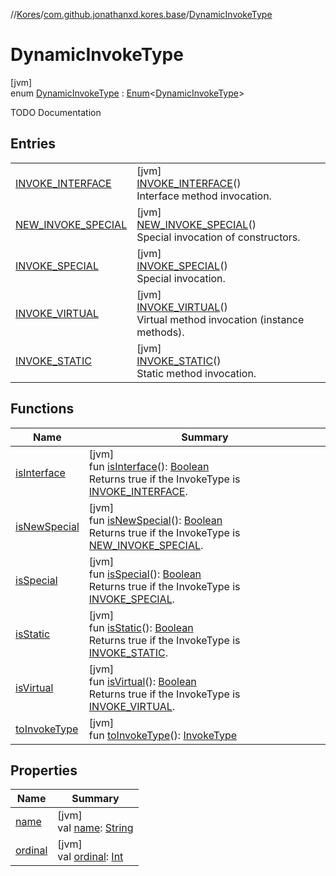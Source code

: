//[Kores](../../../index.md)/[com.github.jonathanxd.kores.base](../index.md)/[DynamicInvokeType](index.md)

# DynamicInvokeType

[jvm]\
enum [DynamicInvokeType](index.md) : [Enum](https://kotlinlang.org/api/latest/jvm/stdlib/kotlin/-enum/index.html)<[DynamicInvokeType](index.md)> 

TODO Documentation

## Entries

| | |
|---|---|
| [INVOKE_INTERFACE](-i-n-v-o-k-e_-i-n-t-e-r-f-a-c-e/index.md) | [jvm]<br>[INVOKE_INTERFACE](-i-n-v-o-k-e_-i-n-t-e-r-f-a-c-e/index.md)()<br>Interface method invocation. |
| [NEW_INVOKE_SPECIAL](-n-e-w_-i-n-v-o-k-e_-s-p-e-c-i-a-l/index.md) | [jvm]<br>[NEW_INVOKE_SPECIAL](-n-e-w_-i-n-v-o-k-e_-s-p-e-c-i-a-l/index.md)()<br>Special invocation of constructors. |
| [INVOKE_SPECIAL](-i-n-v-o-k-e_-s-p-e-c-i-a-l/index.md) | [jvm]<br>[INVOKE_SPECIAL](-i-n-v-o-k-e_-s-p-e-c-i-a-l/index.md)()<br>Special invocation. |
| [INVOKE_VIRTUAL](-i-n-v-o-k-e_-v-i-r-t-u-a-l/index.md) | [jvm]<br>[INVOKE_VIRTUAL](-i-n-v-o-k-e_-v-i-r-t-u-a-l/index.md)()<br>Virtual method invocation (instance methods). |
| [INVOKE_STATIC](-i-n-v-o-k-e_-s-t-a-t-i-c/index.md) | [jvm]<br>[INVOKE_STATIC](-i-n-v-o-k-e_-s-t-a-t-i-c/index.md)()<br>Static method invocation. |

## Functions

| Name | Summary |
|---|---|
| [isInterface](is-interface.md) | [jvm]<br>fun [isInterface](is-interface.md)(): [Boolean](https://kotlinlang.org/api/latest/jvm/stdlib/kotlin/-boolean/index.html)<br>Returns true if the InvokeType is [INVOKE_INTERFACE](-i-n-v-o-k-e_-i-n-t-e-r-f-a-c-e/index.md). |
| [isNewSpecial](is-new-special.md) | [jvm]<br>fun [isNewSpecial](is-new-special.md)(): [Boolean](https://kotlinlang.org/api/latest/jvm/stdlib/kotlin/-boolean/index.html)<br>Returns true if the InvokeType is [NEW_INVOKE_SPECIAL](-n-e-w_-i-n-v-o-k-e_-s-p-e-c-i-a-l/index.md). |
| [isSpecial](is-special.md) | [jvm]<br>fun [isSpecial](is-special.md)(): [Boolean](https://kotlinlang.org/api/latest/jvm/stdlib/kotlin/-boolean/index.html)<br>Returns true if the InvokeType is [INVOKE_SPECIAL](-i-n-v-o-k-e_-s-p-e-c-i-a-l/index.md). |
| [isStatic](is-static.md) | [jvm]<br>fun [isStatic](is-static.md)(): [Boolean](https://kotlinlang.org/api/latest/jvm/stdlib/kotlin/-boolean/index.html)<br>Returns true if the InvokeType is [INVOKE_STATIC](-i-n-v-o-k-e_-s-t-a-t-i-c/index.md). |
| [isVirtual](is-virtual.md) | [jvm]<br>fun [isVirtual](is-virtual.md)(): [Boolean](https://kotlinlang.org/api/latest/jvm/stdlib/kotlin/-boolean/index.html)<br>Returns true if the InvokeType is [INVOKE_VIRTUAL](-i-n-v-o-k-e_-v-i-r-t-u-a-l/index.md). |
| [toInvokeType](to-invoke-type.md) | [jvm]<br>fun [toInvokeType](to-invoke-type.md)(): [InvokeType](../-invoke-type/index.md) |

## Properties

| Name | Summary |
|---|---|
| [name](index.md#202573587%2FProperties%2F-1216412040) | [jvm]<br>val [name](index.md#202573587%2FProperties%2F-1216412040): [String](https://kotlinlang.org/api/latest/jvm/stdlib/kotlin/-string/index.html) |
| [ordinal](index.md#-84991157%2FProperties%2F-1216412040) | [jvm]<br>val [ordinal](index.md#-84991157%2FProperties%2F-1216412040): [Int](https://kotlinlang.org/api/latest/jvm/stdlib/kotlin/-int/index.html) |
